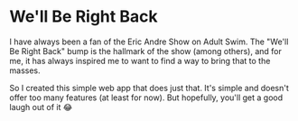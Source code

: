 # We'll Be Right Back

I have always been a fan of the Eric Andre Show on Adult Swim. The "We'll Be Right Back" bump is the hallmark of the show (among others), and for me, it has always inspired me to want to find a way to bring that to the masses.

So I created this simple web app that does just that. It's simple and doesn't offer too many features (at least for now). But hopefully, you'll get a good laugh out of it 😂
